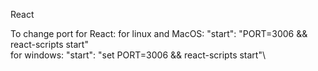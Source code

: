 React 

To change port for React:
for linux and MacOS: "start": "PORT=3006 && react-scripts start"\
for windows: "start": "set PORT=3006 && react-scripts start"\


